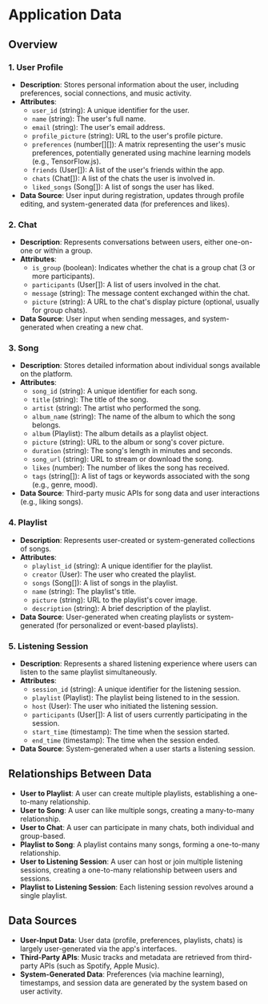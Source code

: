 # Application Data

## Overview

### 1. User Profile

- **Description**: Stores personal information about the user, including preferences, social connections, and music activity.
- **Attributes**:
  - `user_id` (string): A unique identifier for the user.
  - `name` (string): The user's full name.
  - `email` (string): The user's email address.
  - `profile_picture` (string): URL to the user's profile picture.
  - `preferences` (number[][]): A matrix representing the user's music preferences, potentially generated using machine learning models (e.g., TensorFlow.js).
  - `friends` (User[]): A list of the user's friends within the app.
  - `chats` (Chat[]): A list of the chats the user is involved in.
  - `liked_songs` (Song[]): A list of songs the user has liked.
- **Data Source**: User input during registration, updates through profile editing, and system-generated data (for preferences and likes).

### 2. Chat

- **Description**: Represents conversations between users, either one-on-one or within a group.
- **Attributes**:
  - `is_group` (boolean): Indicates whether the chat is a group chat (3 or more participants).
  - `participants` (User[]): A list of users involved in the chat.
  - `message` (string): The message content exchanged within the chat.
  - `picture` (string): A URL to the chat's display picture (optional, usually for group chats).
- **Data Source**: User input when sending messages, and system-generated when creating a new chat.

### 3. Song

- **Description**: Stores detailed information about individual songs available on the platform.
- **Attributes**:
  - `song_id` (string): A unique identifier for each song.
  - `title` (string): The title of the song.
  - `artist` (string): The artist who performed the song.
  - `album_name` (string): The name of the album to which the song belongs.
  - `album` (Playlist): The album details as a playlist object.
  - `picture` (string): URL to the album or song's cover picture.
  - `duration` (string): The song's length in minutes and seconds.
  - `song_url` (string): URL to stream or download the song.
  - `likes` (number): The number of likes the song has received.
  - `tags` (string[]): A list of tags or keywords associated with the song (e.g., genre, mood).
- **Data Source**: Third-party music APIs for song data and user interactions (e.g., liking songs).

### 4. Playlist

- **Description**: Represents user-created or system-generated collections of songs.
- **Attributes**:
  - `playlist_id` (string): A unique identifier for the playlist.
  - `creator` (User): The user who created the playlist.
  - `songs` (Song[]): A list of songs in the playlist.
  - `name` (string): The playlist's title.
  - `picture` (string): URL to the playlist's cover image.
  - `description` (string): A brief description of the playlist.
- **Data Source**: User-generated when creating playlists or system-generated (for personalized or event-based playlists).

### 5. Listening Session

- **Description**: Represents a shared listening experience where users can listen to the same playlist simultaneously.
- **Attributes**:
  - `session_id` (string): A unique identifier for the listening session.
  - `playlist` (Playlist): The playlist being listened to in the session.
  - `host` (User): The user who initiated the listening session.
  - `participants` (User[]): A list of users currently participating in the session.
  - `start_time` (timestamp): The time when the session started.
  - `end_time` (timestamp): The time when the session ended.
- **Data Source**: System-generated when a user starts a listening session.

## Relationships Between Data

- **User to Playlist**: A user can create multiple playlists, establishing a one-to-many relationship.
- **User to Song**: A user can like multiple songs, creating a many-to-many relationship.
- **User to Chat**: A user can participate in many chats, both individual and group-based.
- **Playlist to Song**: A playlist contains many songs, forming a one-to-many relationship.
- **User to Listening Session**: A user can host or join multiple listening sessions, creating a one-to-many relationship between users and sessions.
- **Playlist to Listening Session**: Each listening session revolves around a single playlist.

## Data Sources

- **User-Input Data**: User data (profile, preferences, playlists, chats) is largely user-generated via the app's interfaces.
- **Third-Party APIs**: Music tracks and metadata are retrieved from third-party APIs (such as Spotify, Apple Music).
- **System-Generated Data**: Preferences (via machine learning), timestamps, and session data are generated by the system based on user activity.
